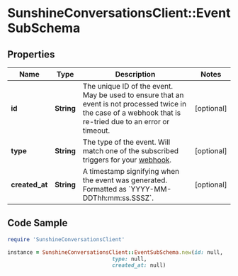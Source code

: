 # SunshineConversationsClient::EventSubSchema

## Properties

Name | Type | Description | Notes
------------ | ------------- | ------------- | -------------
**id** | **String** | The unique ID of the event. May be used to ensure that an event is not processed twice in the case of a webhook that is re-tried due to an error or timeout. | [optional] 
**type** | **String** | The type of the event. Will match one of the subscribed triggers for your [webhook](#operation/CreateWebhook). | [optional] 
**created_at** | **String** | A timestamp signifying when the event was generated. Formatted as &#x60;YYYY-MM-DDThh:mm:ss.SSSZ&#x60;. | [optional] 

## Code Sample

```ruby
require 'SunshineConversationsClient'

instance = SunshineConversationsClient::EventSubSchema.new(id: null,
                                 type: null,
                                 created_at: null)
```


